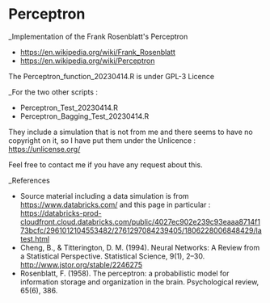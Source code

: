 # Perceptron
_Implementation of the Frank Rosenblatt's Perceptron
* https://en.wikipedia.org/wiki/Frank_Rosenblatt
* https://en.wikipedia.org/wiki/Perceptron

The Perceptron_function_20230414.R is under GPL-3 Licence

_For the two other scripts :
* Perceptron_Test_20230414.R
* Perceptron_Bagging_Test_20230414.R

They include a simulation that is not from me and there seems to have no copyright on it, so I have put them under the Unlicence :
https://unlicense.org/

Feel free to contact me if you have any request about this.

_References
- Source material including a data simulation is from https://www.databricks.com/ and this page in particular :
https://databricks-prod-cloudfront.cloud.databricks.com/public/4027ec902e239c93eaaa8714f173bcfc/2961012104553482/2761297084239405/1806228006848429/latest.html
- Cheng, B., & Titterington, D. M. (1994). Neural Networks: A Review from a Statistical Perspective. Statistical Science, 9(1), 2–30. http://www.jstor.org/stable/2246275
- Rosenblatt, F. (1958). The perceptron: a probabilistic model for information storage and organization in the brain. Psychological review, 65(6), 386.

